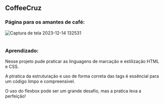 ## CoffeeCruz

### Página para os amantes de café: 

![Captura de tela 2023-12-14 132531](https://github.com/soufelipecruz/coffeecruz/assets/126681264/b1297f24-fcbd-4288-a606-61b21f38c1da)
#

### Aprendizado:

Nesse projeto pude praticar as linguagens de marcação e estilização HTML e CSS. 

A ptratica da estruturação e uso de forma correta das tags é essêncial para um código limpo e compreensível. 

O uso do flexbox pode ser um grande desafio, mas a pratica leva a perfeição! 

